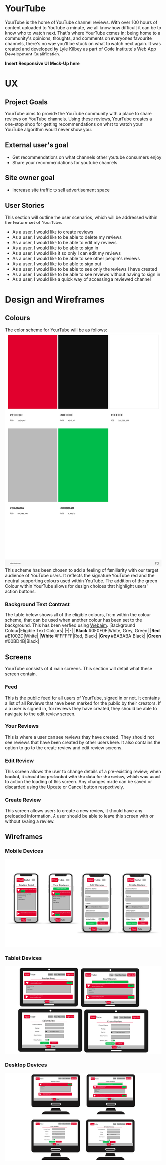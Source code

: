 # YourTube
YourTube is the home of YouTube channel reviews. With over 100 hours of content uploaded to YouTube a minute, we all know how difficult it can be to know who to watch next. That's where YourTube comes in; being home to a community's opinions, thoughts, and comments on everyones favourite channels, there's no way you'll be stuck on what to watch next again. It was created and developed by Lyle Kilbey as part of Code Institute's Web App Development Qualification.

**Insert Responsive UI Mock-Up here**

# UX
## Project Goals
YourTube aims to provide the YouTube community with a place to share reviews on YouTube channels. Using these reviews, YourTube creates a one-stop shop for getting recommendations on what to watch your YouTube algorithm would never show you.
## External user's goal
 - Get recommendations on what channels other youtube consumers enjoy
 - Share your recommendations for youtube channels
## Site owner goal
- Increase site traffic to sell advertisement space
## User Stories
This section will outline the user scenarios, which will be addressed within the feature set of YourTube. 
- As a user, I would like to create reviews
- As a user, I would like to be able to delete my reviews
- As a user, I would like to be able to edit my reviews
- As a user, I would like to be able to sign in
- As a user, I would like it so only I can edit my reviews
- As a user, I would like to be able to see other people's reviews
- As a user, I would like to be able to sign out
- As a user, I would like to be able to see only the reviews I have created
- As a user, I would like to be able to see reviews without having to sign in
- As a user, I would like a quick way of accessing a reviewed channel
# Design and Wireframes
## Colours
The color scheme for YourTube will be as follows:
![YourTube Colour Theme](assets/readme_imgs/yourtube_color_theme.jpeg)
This scheme has been chosen to add a feeling of familiarity with our target audience of YouTube users. It reflects the signature YouTube red and the neutral supporting colours used within YouTube. The addition of the green Colour within YourTube allows for design choices that highlight users' action buttons. 
### Background Text Contrast
The table below shows all of the eligible colours, from within the colour scheme, that can be used when another colour has been set to the background. This has been verfied using [Webaim](https://webaim.org/resources/contrastchecker/).
|Background Colour|Eligible Text Colours|
|-|-|
|**Black** #0F0F0F|White, Grey, Green|
|**Red** #E1002D|White|
|**White** #FFFFFF|Red, Black|
|**Grey** #BABABA|Black|
|**Green** #00BD4B|Black|
## Screens
YourTube consists of 4 main screens. This section will detail what these screen contain.
### Feed
This is the public feed for all users of YourTube, signed in or not. It contains a list of all Reviews that have been marked for the public by their creators. If a a user is signed in, for reviews they have created, they should be able to navigate to the edit review screen. 
### Your Reviews
This is where a user can see reviews thay have created. They should not see reviews that have been created by other users here. It also contains the option to go to the create review and edit review screens.
### Edit Review
This screen allows the user to change details of a pre-existing review; when loaded, it should be preloaded with the data for the review, which was used to action the loading of this screen. Any changes made can be saved or discarded using the Update or Cancel button respectively. 
### Create Review
This screen allows users to create a new review, it should have any preloaded information. A user should be able to leave this screen with or without svaing a review. 
## Wireframes
### Mobile Devices
![YourTube mobile devices wireframe](assets/readme_imgs/mobile_yourtube_wireframes.png)
### Tablet Devices
![YourTube tablet devices wireframe](assets/readme_imgs/tablet_yourtube_wireframes.png)
### Desktop Devices
![yourTube desktop devices wireframe](assets/readme_imgs/desktop_yourtube_wireframes.png)

